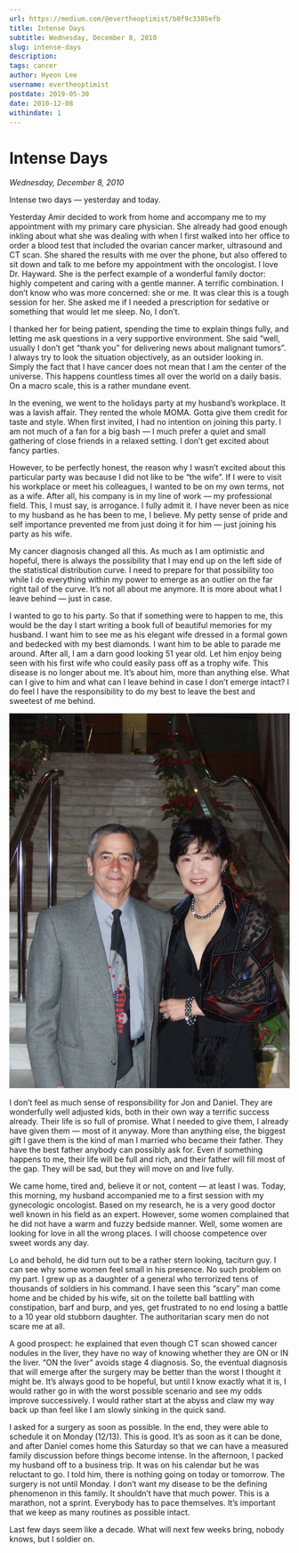 ```yaml
---
url: https://medium.com/@evertheoptimist/b0f9c3385efb
title: Intense Days
subtitle: Wednesday, December 8, 2010
slug: intense-days
description: 
tags: cancer
author: Hyeon Lee
username: evertheoptimist
postdate: 2019-05-30
date: 2010-12-08
withindate: 1
---
```


# Intense Days

*Wednesday, December 8, 2010*

Intense two days — yesterday and today.

Yesterday Amir decided to work from home and accompany me to my appointment with my primary care physician. She already had good enough inkling about what she was dealing with when I first walked into her office to order a blood test that included the ovarian cancer marker, ultrasound and CT scan. She shared the results with me over the phone, but also offered to sit down and talk to me before my appointment with the oncologist. I love Dr. Hayward. She is the perfect example of a wonderful family doctor: highly competent and caring with a gentle manner. A terrific combination. I don’t know who was more concerned: she or me. It was clear this is a tough session for her. She asked me if I needed a prescription for sedative or something that would let me sleep. No, I don’t.

I thanked her for being patient, spending the time to explain things fully, and letting me ask questions in a very supportive environment. She said “well, usually I don’t get “thank you” for delivering news about malignant tumors”. I always try to look the situation objectively, as an outsider looking in. Simply the fact that I have cancer does not mean that I am the center of the universe. This happens countless times all over the world on a daily basis. On a macro scale, this is a rather mundane event.

In the evening, we went to the holidays party at my husband’s workplace. It was a lavish affair. They rented the whole MOMA. Gotta give them credit for taste and style. When first invited, I had no intention on joining this party. I am not much of a fan for a big bash — I much prefer a quiet and small gathering of close friends in a relaxed setting. I don’t get excited about fancy parties.

However, to be perfectly honest, the reason why I wasn’t excited about this particular party was because I did not like to be “the wife”. If I were to visit his workplace or meet his colleagues, I wanted to be on my own terms, not as a wife. After all, his company is in my line of work — my professional field. This, I must say, is arrogance. I fully admit it. I have never been as nice to my husband as he has been to me, I believe. My petty sense of pride and self importance prevented me from just doing it for him — just joining his party as his wife.

My cancer diagnosis changed all this. As much as I am optimistic and hopeful, there is always the possibility that I may end up on the left side of the statistical distribution curve. I need to prepare for that possibility too while I do everything within my power to emerge as an outlier on the far right tail of the curve. It’s not all about me anymore. It is more about what I leave behind — just in case.

I wanted to go to his party. So that if something were to happen to me, this would be the day I start writing a book full of beautiful memories for my husband. I want him to see me as his elegant wife dressed in a formal gown and bedecked with my best diamonds. I want him to be able to parade me around. After all, I am a darn good looking 51 year old. Let him enjoy being seen with his first wife who could easily pass off as a trophy wife. This disease is no longer about me. It’s about him, more than anything else. What can I give to him and what can I leave behind in case I don’t emerge intact? I do feel I have the responsibility to do my best to leave the best and sweetest of me behind.

![](./assets/1*gld2m0wwQ8Od9cZ78me6qw.png)

I don’t feel as much sense of responsibility for Jon and Daniel. They are wonderfully well adjusted kids, both in their own way a terrific success already. Their life is so full of promise. What I needed to give them, I already have given them — most of it anyway. More than anything else, the biggest gift I gave them is the kind of man I married who became their father. They have the best father anybody can possibly ask for. Even if something happens to me, their life will be full and rich, and their father will fill most of the gap. They will be sad, but they will move on and live fully.

We came home, tired and, believe it or not, content — at least I was.
Today, this morning, my husband accompanied me to a first session with my gynecologic oncologist. Based on my research, he is a very good doctor well known in his field as an expert. However, some women complained that he did not have a warm and fuzzy bedside manner. Well, some women are looking for love in all the wrong places. I will choose competence over sweet words any day.

Lo and behold, he did turn out to be a rather stern looking, taciturn guy. I can see why some women feel small in his presence. No such problem on my part. I grew up as a daughter of a general who terrorized tens of thousands of soldiers in his command. I have seen this “scary” man come home and be chided by his wife, sit on the toilette ball battling with constipation, barf and burp, and yes, get frustrated to no end losing a battle to a 10 year old stubborn daughter. The authoritarian scary men do not scare me at all.

A good prospect: he explained that even though CT scan showed cancer nodules in the liver, they have no way of knowing whether they are ON or IN the liver. “ON the liver” avoids stage 4 diagnosis. So, the eventual diagnosis that will emerge after the surgery may be better than the worst I thought it might be. It’s always good to be hopeful, but until I know exactly what it is, I would rather go in with the worst possible scenario and see my odds improve successively. I would rather start at the abyss and claw my way back up than feel like I am slowly sinking in the quick sand.

I asked for a surgery as soon as possible. In the end, they were able to schedule it on Monday (12/13). This is good. It’s as soon as it can be done, and after Daniel comes home this Saturday so that we can have a measured family discussion before things become intense. In the afternoon, I packed my husband off to a business trip. It was on his calendar but he was reluctant to go. I told him, there is nothing going on today or tomorrow. The surgery is not until Monday. I don’t want my disease to be the defining phenomenon in this family. It shouldn’t have that much power. This is a marathon, not a sprint. Everybody has to pace themselves. It’s important that we keep as many routines as possible intact.

Last few days seem like a decade. What will next few weeks bring, nobody knows, but I soldier on.
